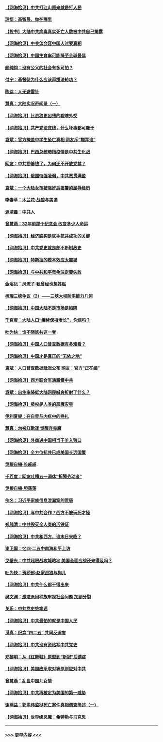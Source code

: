#### [【网海拾贝】中共打江山原来就是打人民](../pages/nsc993/n12954345.md?t=05171801) 
#### [理悟：高智晟，你在哪里](../pages/nsc993/n12953115.md?t=05171801) 
#### [【投书】大陆中共病毒真实死亡人数被中共自己揭露](../pages/nsc993/n12953050.md?t=05171801) 
#### [【网海拾贝】中共怎会容中国人讨要真相](../pages/nsc993/n12952161.md?t=05171801) 
#### [【网海拾贝】中国生育率可能降至全球最低](../pages/nsc993/n12948793.md?t=05171801) 
#### [颜纯钩：没有公义的社会有多可怕？](../pages/nsc993/n12947626.md?t=05171801) 
#### [付宁：基督徒为什么应该声援法轮功？](../pages/nsc993/n12947233.md?t=05171801) 
#### [陈达：人无避雷针](../pages/nsc993/n12947098.md?t=05171801) 
#### [慧真：大陆实况奇闻录（一）](../pages/nsc993/n12945811.md?t=05171801) 
#### [【网海拾贝】比战狼更凶残的戳瞎外交](../pages/nsc993/n12945717.md?t=05171801) 
#### [【网海拾贝】共产党没底线，什么坏事都可能干](../pages/nsc993/n12942090.md?t=05171801) 
#### [袁斌：官方掩盖中学生坠亡真相 网友斥“糊弄谁”](../pages/nsc993/n12942029.md?t=05171801) 
#### [【网海拾贝】巴西总统暗指疫情是中共生化战](../pages/nsc993/n12938999.md?t=05171801) 
#### [网友：中共捞够钱了，为何还不开放党禁？](../pages/nsc993/n12938952.md?t=05171801) 
#### [【网海拾贝】俄国恃强凌弱，中共恶贯满盈](../pages/nsc993/n12936626.md?t=05171801) 
#### [袁斌：一个大陆女孩被强奸后报警的屈辱经历](../pages/nsc993/n12936547.md?t=05171801) 
#### [李春草：木兰花·战狼与美谍](../pages/nsc993/n12935995.md?t=05171801) 
#### [源清晨：中共人](../pages/nsc993/n12935589.md?t=05171801) 
#### [曾慧燕：32年前那个纪念会 改变多少人命运](../pages/nsc993/n12934233.md?t=05171801) 
#### [【网海拾贝】经济脱钩是联手抗共成功的关键](../pages/nsc993/n12934176.md?t=05171801) 
#### [【网海拾贝】中共党史就是部不断树敌史](../pages/nsc993/n12932844.md?t=05171801) 
#### [【网海拾贝】特斯拉的模本效应太震撼](../pages/nsc993/n12925626.md?t=05171801) 
#### [【网海拾贝】与中共和平竞争注定要失败](../pages/nsc993/n12923326.md?t=05171801) 
#### [金浴凤：风流子‧我曾经也想姓赵](../pages/nsc993/n12920911.md?t=05171801) 
#### [梳理三峡争议（2）——三峡大坝防洪能力几何](../pages/nsc993/n12920173.md?t=05171801) 
#### [【网海拾贝】中国大陆不是市场是陷阱](../pages/nsc993/n12920143.md?t=05171801) 
#### [千百度：大陆人口“继续保持增长”，你信吗？](../pages/nsc993/n12918946.md?t=05171801) 
#### [吐为快：谁不晓妖共这一套](../pages/nsc993/n12918941.md?t=05171801) 
#### [【网海拾贝】中国人口普查数据有多难看？](../pages/nsc993/n12917822.md?t=05171801) 
#### [【网海拾贝】中国才是真正的“无依之地”](../pages/nsc993/n12915845.md?t=05171801) 
#### [袁斌：人口普查数据延迟公布 网友：官方“正在编”](../pages/nsc993/n12915748.md?t=05171801) 
#### [【网海拾贝】西方联合军演震慑中共](../pages/nsc993/n12913466.md?t=05171801) 
#### [袁斌：出生率降低大陆网民喊爽折射了什么？](../pages/nsc993/n12913365.md?t=05171801) 
#### [【网海拾贝】极权是人类的恶魔灾星](../pages/nsc993/n12910697.md?t=05171801) 
#### [伊利夏提：在自责与内疚中的挣扎](../pages/nsc993/n12910493.md?t=05171801) 
#### [慧真：勿被红歌迷 觉醒弃赤魔](../pages/nsc993/n12910485.md?t=05171801) 
#### [【网海拾贝】外商进中国相当于羊入狼口](../pages/nsc993/n12908274.md?t=05171801) 
#### [【网海拾贝】全方位抗共已成美国长远国策](../pages/nsc993/n12906878.md?t=05171801) 
#### [灵根自植‧长戚戚](../pages/nsc993/n12905585.md?t=05171801) 
#### [千百度：网友吐槽五一调休“折腾劳动者”](../pages/nsc993/n12905934.md?t=05171801) 
#### [灵根自植‧坦荡荡](../pages/nsc993/n12905562.md?t=05171801) 
#### [佚名：习近平家族信息泄漏案的荒唐](../pages/nsc993/n12904705.md?t=05171801) 
#### [【网海拾贝】与中共合作？西方不被玩死才怪](../pages/nsc993/n12903873.md?t=05171801) 
#### [郑纯清：中共毁灭全人类的活铁证](../pages/nsc993/n12903785.md?t=05171801) 
#### [【网海拾贝】中共和西方，谁末日来临？](../pages/nsc993/n12903482.md?t=05171801) 
#### [谢卫国：忆四‧二五中南海和平上访](../pages/nsc993/n12902192.md?t=05171801) 
#### [戈壁东：中共超限战攻城略地 美国全面应战还来得及吗？](../pages/nsc993/n12902297.md?t=05171801) 
#### [吐为快：贺骄郎‧赵家战狼与狗儿](../pages/nsc993/n12902280.md?t=05171801) 
#### [【网海拾贝】中共什么都干得出来](../pages/nsc993/n12897500.md?t=05171801) 
#### [吴文渊：激进派用种族审视社会问题 加剧分裂](../pages/nsc993/n12893881.md?t=05171801) 
#### [关乐：中共党史绝笔谣](../pages/nsc993/n12897270.md?t=05171801) 
#### [【网海拾贝】中共最怕的就是中国人民](../pages/nsc993/n12894705.md?t=05171801) 
#### [觅真：纪念“四二五” 共同反迫害](../pages/nsc993/n12894553.md?t=05171801) 
#### [【网海拾贝】中共没有资格写中共党史](../pages/nsc993/n12892231.md?t=05171801) 
#### [郑黎明：从《红舞鞋》原型到“新冠”后遗症](../pages/nsc993/n12890469.md?t=05171801) 
#### [【网海拾贝】美国应采取对等原则应对中共](../pages/nsc993/n12889176.md?t=05171801) 
#### [曾慧燕：乱世中国儿女情](../pages/nsc993/n12887931.md?t=05171801) 
#### [【网海拾贝】中共再被定为美国的第一威胁](../pages/nsc993/n12887580.md?t=05171801) 
#### [谢燕益：郭洪伟监狱死亡案件真相调查简述（一）](../pages/nsc993/n12885648.md?t=05171801) 
#### [【网海拾贝】世界级恶魔：希特勒与马克思](../pages/nsc993/n12884062.md?t=05171801) 

----
#### [ >>> 更早内容 <<< ](../indexes/nsc993-earlier.md)
